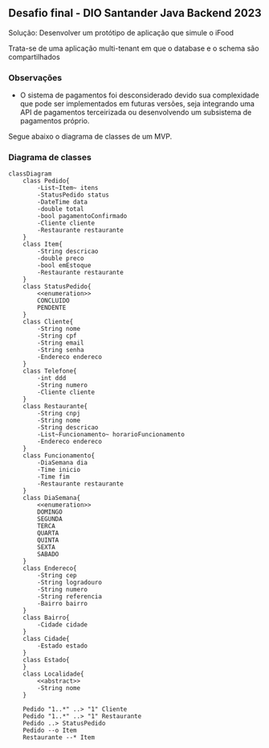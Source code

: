 ## Desafio final - DIO Santander Java Backend 2023

Solução: Desenvolver um protótipo de aplicação que simule o iFood

Trata-se de uma aplicação multi-tenant em que o database e o schema são compartilhados

### Observações

- O sistema de pagamentos foi desconsiderado devido sua complexidade que pode ser implementados em futuras versões, seja integrando uma API de pagamentos terceirizada ou desenvolvendo um subsistema de pagamentos próprio.

Segue abaixo o diagrama de classes de um MVP.

### Diagrama de classes
```mermaid
classDiagram
    class Pedido{
        -List~Item~ itens
        -StatusPedido status
        -DateTime data
        -double total
        -bool pagamentoConfirmado
        -Cliente cliente
        -Restaurante restaurante
    }
    class Item{
        -String descricao
        -double preco
        -bool emEstoque
        -Restaurante restaurante
    }
    class StatusPedido{
        <<enumeration>>
        CONCLUIDO
        PENDENTE
    }
    class Cliente{
        -String nome
        -String cpf
        -String email
        -String senha
        -Endereco endereco
    }
    class Telefone{
        -int ddd
        -String numero
        -Cliente cliente
    }
    class Restaurante{
        -String cnpj
        -String nome
        -String descricao
        -List~Funcionamento~ horarioFuncionamento
        -Endereco endereco
    }
    class Funcionamento{
        -DiaSemana dia
        -Time inicio
        -Time fim
        -Restaurante restaurante
    }
    class DiaSemana{
        <<enumeration>>
        DOMINGO
        SEGUNDA
        TERCA
        QUARTA
        QUINTA
        SEXTA
        SABADO
    }
    class Endereco{
        -String cep
        -String logradouro
        -String numero
        -String referencia
        -Bairro bairro
    }
    class Bairro{
        -Cidade cidade
    }
    class Cidade{
        -Estado estado
    }
    class Estado{
    }
    class Localidade{
        <<abstract>>
        -String nome
    }

    Pedido "1..*" ..> "1" Cliente
    Pedido "1..*" ..> "1" Restaurante
    Pedido ..> StatusPedido
    Pedido --o Item
    Restaurante --* Item


```